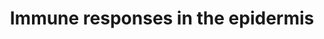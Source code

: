---
annotations:
- id: PW:0000819
  parent: signaling pathway
  type: Pathway Ontology
  value: signaling pathway in the innate immune response
authors:
- Kyook
- MaintBot
- Susan
- Egonw
description: '"Regulation of immune responses in the epidermis by two largely parallel
  pathways. The p38 MAPK pathway (proteins in this pathway are in black letters) regulates
  the expression nlp-29, an AMP-encoding gene. A second AMP, encoded by cnc-2, is
  regulated by neuronally expressed dbl-1 that actives TGFb pathway (blue letters)
  in the epidermis. The identity of the neurones and whether G-protein signalling
  is required for neuronal secretion of DBL-1 is not known."'
last-edited: 2022-02-02
organisms:
- Caenorhabditis elegans
redirect_from:
- /index.php/Pathway:WP2233
- /instance/WP2233
- /instance/WP2233_r120941
revision: r120941
schema-jsonld:
- '@context': https://schema.org/
  '@id': https://wikipathways.github.io/pathways/WP2233.html
  '@type': Dataset
  creator:
    '@type': Organization
    name: WikiPathways
  description: '"Regulation of immune responses in the epidermis by two largely parallel
    pathways. The p38 MAPK pathway (proteins in this pathway are in black letters)
    regulates the expression nlp-29, an AMP-encoding gene. A second AMP, encoded by
    cnc-2, is regulated by neuronally expressed dbl-1 that actives TGFb pathway (blue
    letters) in the epidermis. The identity of the neurones and whether G-protein
    signalling is required for neuronal secretion of DBL-1 is not known."'
  keywords:
  - DAG
  - DBL-1
  - DCAR-1
  - EGL-8 (PLCbeta)
  - ELT-3
  - GPA-12(Galpha)
  - HPLA
  - IP3
  - NIPI-3
  - NIPI-4
  - NSY-1
  - PIP2
  - PKC-3
  - PLC-3
  - PMK-1
  - RACK-1(Gbeta)
  - SEK-1
  - SMA-3
  - STA-2
  - TIR-1B
  - TPA-1(PKC delta)
  - cnc-2
  - nlp-29
  license: CC0
  name: Immune responses in the epidermis
seo: CreativeWork
title: Immune responses in the epidermis
wpid: WP2233
---